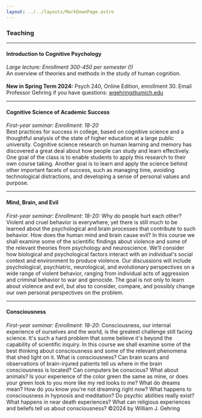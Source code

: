 ```yaml
---
layout: ../../layouts/MarkDownPage.astro
---
```

### Teaching

<hr>

#### Introduction  to Cognitive Psychology
*Large lecture: Enrollment 300-450 per semester (!)*  
An overview of theories and methods in the study of human cognition.  
<br>**New in Spring Term 2024:**  Psych 240, Online Edition, enrollment 30.  Email Professor Gehring if you have questions: wgehring@umich.edu
<hr>

#### Cognitive Science of Academic Success
*First-year seminar: Enrollment: 18-20*
<br> Best practices for success in college, based on cognitive science and a thoughtful analysis of the state of higher education at a large public university. Cognitive science research on human learning and memory has discovered a great deal about how people can study and learn effectively. One goal of the class is to enable students to apply this research to their own course taking. Another goal is to learn and apply the science behind other important facets of success, such as managing time, avoiding technological distractions, and developing a sense of personal values and purpose.
<hr>

#### Mind, Brain, and Evil
*First-year seminar: Enrollment: 18-20:* Why do people hurt each other?  Violent and cruel behavior is everywhere, yet there is still much to be learned about the psychological and brain processes that contribute to such behavior.  How does the human mind and brain cause evil?  In this course we shall examine some of the scientific findings about violence and some of the relevant theories from psychology and neuroscience. We’ll consider how biological and psychological factors interact with an individual's social context and environment to produce violence. Our discussions will include psychological, psychiatric, neurological, and evolutionary perspectives on a wide range of violent behavior, ranging from individual acts of aggression and criminal behavior to war and genocide.  The goal is not only to learn about violence and evil, but also to consider, compare, and possibly change our own personal perspectives on the problem.
<hr>

#### Consciousness
*First-year seminar: Enrollment: 18-20*:
Consciousness, our internal experience of ourselves and the world, is the greatest challenge still facing science. It's such a hard problem that some believe it's beyond the capability of scientific inquiry. In this course we shall examine some of the best thinking about consciousness and some of the relevant phenomena that shed light on it.  What is consciousness?  Can brain scans and observations of brain-injured patients tell us where in the brain consciousness is located?  Can computers be conscious?  What about animals?  Is your experience of the color green the same as mine, or does your green look to you more like my red looks to me? What do dreams mean?  How do you know you're not dreaming right now?  What happens to consciousness in hypnosis and meditation?  Do psychic abilities really exist?  What happens in near death experiences?  What can religious experiences and beliefs tell us about consciousness?​
©2024 by William J. Gehring